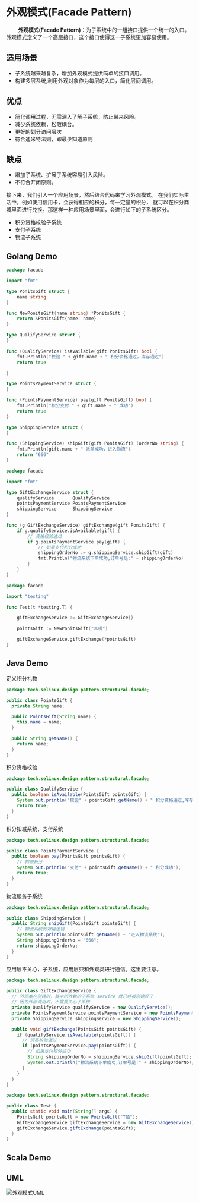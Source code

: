 # 外观模式(Facade Pattern)

&emsp;&emsp; **外观模式(Facade Pattern)**：为子系统中的一组接口提供一个统一的入口。外观模式定义了一个高层接口，这个接口使得这一子系统更加容易使用。

## 适用场景

- 子系统越来越复杂，增加外观模式提供简单的接口调用。
- 构建多层系统,利用外观对象作为每层的入口，简化层间调用。

## 优点

- 简化调用过程，无需深入了解子系统，防止带来风险。
- 减少系统依赖，松散耦合。
- 更好的划分访问层次
- 符合迪米特法则，即最少知道原则

## 缺点

- 增加子系统、扩展子系统容易引入风险。
- 不符合开闭原则。

接下来，我们引入一个应用场景，然后结合代码来学习外观模式。
在我们实际生活中，例如使用信用卡，会获得相应的积分，每一定量的积分，
就可以在积分商城里面进行兑换。那这样一种应用场景里面，会进行如下的子系统区分。

- 积分资格校验子系统
- 支付子系统
- 物流子系统

## Golang Demo

```go
package facade

import "fmt"

type PonitsGift struct {
    name string
}

func NewPonitsGift(name string) *PonitsGift {
    return &PonitsGift{name: name}
}

type QualifyService struct {
}

func (QualifyService) isAvailable(gift PonitsGift) bool {
    fmt.Println("校验 " + gift.name + " 积分资格通过，库存通过")
    return true

}

type PointsPaymentService struct {
}

func (PointsPaymentService) pay(gift PonitsGift) bool {
    fmt.Println("积分支付 " + gift.name + " 成功")
    return true
}

type ShippingService struct {
}

func (ShippingService) shipGift(gift PonitsGift) (orderNo string) {
    fmt.Println(gift.name + " 派单成功，进入物流")
    return "666"
}

```

```go
package facade

import "fmt"

type GiftExchangeService struct {
    qualifyService       QualifyService
    pointsPaymentService PointsPaymentService
    shippingService      ShippingService
}

func (g GiftExchangeService) giftExchange(gift PonitsGift) {
    if g.qualifyService.isAvailable(gift) {
        // 资格校验通过
        if g.pointsPaymentService.pay(gift) {
            // 如果支付积分成功
            shippingOrderNo := g.shippingService.shipGift(gift)
            fmt.Println("物流系统下单成功,订单号是:" + shippingOrderNo)
        }
    }
}

```

```go
package facade

import "testing"

func Test(t *testing.T) {

    giftExchangeService := GiftExchangeService{}

    pointsGift := NewPonitsGift("耳机")

    giftExchangeService.giftExchange(*pointsGift)
}
```

## Java Demo

定义积分礼物

```java
package tech.selinux.design.pattern.structural.facade;

public class PointsGift {
  private String name;

  public PointsGift(String name) {
    this.name = name;
  }

  public String getName() {
    return name;
  }
}
```

积分资格校验

```java
package tech.selinux.design.pattern.structural.facade;

public class QualifyService {
  public boolean isAvailable(PointsGift pointsGift) {
    System.out.println("校验" + pointsGift.getName() + " 积分资格通过,库存通过");
    return true;
  }
}
```

积分扣减系统，支付系统

```java
package tech.selinux.design.pattern.structural.facade;

public class PointsPaymentService {
  public boolean pay(PointsGift pointsGift) {
    // 扣减积分
    System.out.println("支付" + pointsGift.getName() + " 积分成功");
    return true;
  }
}
```

物流服务子系统

```java
package tech.selinux.design.pattern.structural.facade;

public class ShippingService {
  public String shipGift(PointsGift pointsGift) {
    // 物流系统的对接逻辑
    System.out.println(pointsGift.getName() + "进入物流系统");
    String shippingOrderNo = "666";
    return shippingOrderNo;
  }
}

```

应用层不关心，子系统，应用层只和外观类进行通信。这里要注意。

```java
package tech.selinux.design.pattern.structural.facade;

public class GiftExchangeService {
  // 外观类在创建时，其中所依赖的子系统 service 就已经被创建好了
  // 因为外部调用时，不需要关心子系统
  private QualifyService qualifyService = new QualifyService();
  private PointsPaymentService pointsPaymentService = new PointsPaymentService();
  private ShippingService shippingService = new ShippingService();

  public void giftExchange(PointsGift pointsGift) {
    if (qualifyService.isAvailable(pointsGift)) {
      // 资格校验通过
      if (pointsPaymentService.pay(pointsGift)) {
        // 如果支付积分成功
        String shippingOrderNo = shippingService.shipGift(pointsGift);
        System.out.println("物流系统下单成功,订单号是:" + shippingOrderNo);
      }
    }
  }
}
```

```java
package tech.selinux.design.pattern.structural.facade;

public class Test {
  public static void main(String[] args) {
    PointsGift pointsGift = new PointsGift("T恤");
    GiftExchangeService giftExchangeService = new GiftExchangeService();
    giftExchangeService.giftExchange(pointsGift);
  }
}

```

## Scala Demo

## UML

![外观模式UML](images/facade-pattern.png)